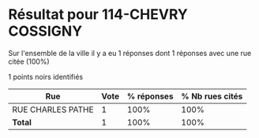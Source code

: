 # Résultat pour 114-CHEVRY COSSIGNY

Sur l'ensemble de la ville il y a eu 1 réponses dont 1 réponses avec une rue citée (100%)

1 points noirs identifiés

| Rue | Vote | % réponses | % Nb rues cités|
|-----|------|------------|----------------|
| RUE CHARLES PATHE | 1 | 100% | 100%|
| **Total** | 1 | 100% | 100%|
